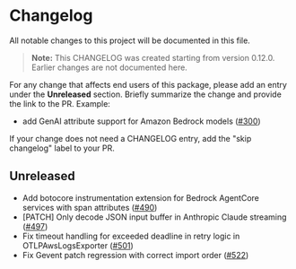 # Changelog

All notable changes to this project will be documented in this file.

> **Note:** This CHANGELOG was created starting from version 0.12.0. Earlier changes are not documented here.

For any change that affects end users of this package, please add an entry under the **Unreleased** section. Briefly summarize the change and provide the link to the PR. Example:
- add GenAI attribute support for Amazon Bedrock models
  ([#300](https://github.com/aws-observability/aws-otel-python-instrumentation/pull/300))

If your change does not need a CHANGELOG entry, add the "skip changelog" label to your PR.

## Unreleased
- Add botocore instrumentation extension for Bedrock AgentCore services with span attributes
  ([#490](https://github.com/aws-observability/aws-otel-python-instrumentation/pull/490))
- [PATCH] Only decode JSON input buffer in Anthropic Claude streaming
    ([#497](https://github.com/aws-observability/aws-otel-python-instrumentation/pull/497))
- Fix timeout handling for exceeded deadline in retry logic in OTLPAwsLogsExporter
  ([#501](https://github.com/aws-observability/aws-otel-python-instrumentation/pull/501))
- Fix Gevent patch regression with correct import order
  ([#522](https://github.com/aws-observability/aws-otel-python-instrumentation/pull/522))
